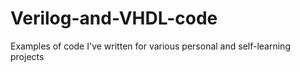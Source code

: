 # Verilog-and-VHDL-code
Examples of code I've written for various personal and self-learning projects 
